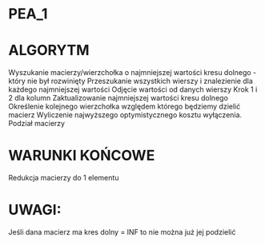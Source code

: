# PEA_1
# ALGORYTM
Wyszukanie macierzy/wierzchołka o najmniejszej wartości kresu dolnego - który nie był rozwinięty
Przeszukanie wszystkich wierszy i znalezienie dla każdego najmniejszej wartości
Odjęcie wartości od danych wierszy
Krok 1 i 2 dla kolumn
Zaktualizowanie najmniejszej wartości kresu dolnego
Określenie kolejnego wierzchołka względem którego będziemy dzielić macierz
Wyliczenie najwyższego optymistycznego kosztu wyłączenia.
Podział macierzy

# WARUNKI KOŃCOWE
Redukcja macierzy do 1 elementu

# UWAGI:
Jeśli dana macierz ma kres dolny = INF to nie można już jej podzielić

